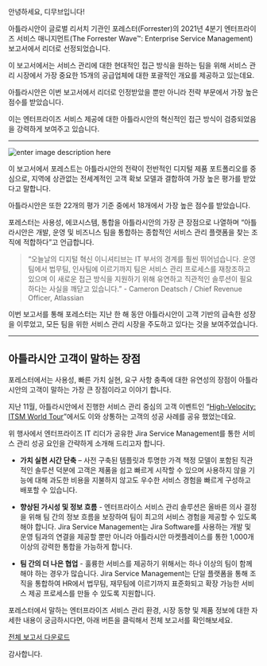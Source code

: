 안녕하세요, 디무브입니다!

아틀라시안이 글로벌 리서치 기관인 포레스터(Forrester)의 2021년 4분기 엔터프라이즈 서비스 매니지먼트(The Forrester Wave™: Enterprise Service Management) 보고서에서 리더로 선정되었습니다.

이 보고서에서는 서비스 관리에 대한 현대적인 접근 방식을 원하는 팀을 위해 서비스 관리 시장에서 가장 중요한 15개의 공급업체에 대한 포괄적인 개요를 제공하고 있는데요.

아틀라시안은 이번 보고서에서 리더로 인정받았을 뿐만 아니라 전략 부문에서 가장 높은 점수를 받았습니다.

이는 엔터프라이즈 서비스 제공에 대한 아틀라시안의 혁신적인 접근 방식이 검증되었음을 강력하게 보여주고 있습니다.

----------

![enter image description here](https://wac-cdn.atlassian.com/dam/jcr:169b8f8c-d5d1-423f-b661-4c696d8490b3/The%20Forrester%20Wave%20Enterprise%20Service%20Management,%20Q4%202021%20Wave%20Image.png?cdnVersion=167)

이 보고서에서 포레스트는 아틀라시안의 전략이 전반적인 디지털 제품 포트폴리오를 중심으로, 지역에 상관없는 전세계적인 고객 확보 모델과 결합하여 가장 높은 평가를 받았다고 말합니다.

아틀라시안은 또한 22개의 평가 기준 중에서 18개에서 가장 높은 점수를 받았습니다.

포레스터는 사용성, 에코시스템, 통합을 아틀라시안의 가장 큰 장점으로 나열하며 “아틀라시안은 개발, 운영 및 비즈니스 팀을 통합하는 종합적인 서비스 관리 플랫폼을 찾는 조직에 적합하다”고 언급합니다.

> “오늘날의 디지털 혁신 이니셔티브는 IT 부서의 경계를 훨씬 뛰어넘습니다. 운영팀에서 법무팀, 인사팀에 이르기까지 팀은 서비스 관리 프로세스를 재창조하고 있으며 이 새로운 접근 방식을 지원하기 위해 유연하고 직관적인 솔루션이 필요하다는 사실을 깨닫고 있습니다.” - Cameron Deatsch / Chief Revenue Officer, Atlassian

이번 보고서를 통해 포레스터는 지난 한 해 동안 아틀라시안이 고객 기반의 급속한 성장을 이루었고, 모든 팀을 위한 서비스 관리 시장을 주도하고 있다는 것을 보여주었습니다.

---

## 아틀라시안 고객이 말하는 장점

포레스터에서는 사용성, 빠른 가치 실현, 요구 사항 충족에 대한 유연성의 장점이 아틀라시안의 고객이 말하는 가장 큰 장점이라고 이야기 합니다.

지난 11월, 아틀라시안에서 진행한 서비스 관리 중심의 고객 이벤트인 “[High-Velocity: ITSM World Tour](https://events.atlassian.com/itsm-events-hub)”에서도 이와 상통하는 고객의 성공 사례를 공유 했었는데요.

위 행사에서 엔터프라이즈 IT 리더가 공유한 Jira Service Management를 통한 서비스 관리 성공 요인을 간략하게 소개해 드리고자 합니다.

-   **가치 실현 시간 단축** – 사전 구축된 템플릿과 투명한 가격 책정 모델이 포함된 직관적인 솔루션 덕분에 고객은 제품을 쉽고 빠르게 시작할 수 있으며 사용하지 않을 기능에 대해 과도한 비용을 지불하지 않고도 우수한 서비스 경험을 빠르게 구성하고 배포할 수 있습니다.
    
-   **향상된 가시성 및 정보 흐름** - 엔터프라이스 서비스 관리 솔루션은 올바른 의사 결정을 위해 팀 간의 정보 흐름을 보장하여 팀이 최고의 서비스 경험을 제공할 수 있도록 해야 합니다. Jira Service Management는 Jira Software를 사용하는 개발 및 운영 팀과의 연결을 제공할 뿐만 아니라 아틀라시안 마켓플레이스를 통한 1,000개 이상의 강력한 통합을 가능하게 합니다.
    
-   **팀 간의 더 나은 협업** - 훌륭한 서비스를 제공하기 위해서는 하나 이상의 팀이 함께 해야 하는 경우가 많습니다. Jira Service Management는 단일 플랫폼을 통해 조직을 통합하여 HR에서 법무팀, 재무팀에 이르기까지 표준화되고 확장 가능한 서비스 제공 프로세스를 만들 수 있도록 지원합니다.

포레스터에서 말하는 엔터프라이즈 서비스 관리 환경, 시장 동향 및 제품 정보에 대한 자세한 내용이 궁금하시다면, 아래 버튼을 클릭해서 전체 보고서를 확인해보세요.

<a class="btn d-inline-block" zsubmit="false" href="?zPage=Popup-Asset-Form-a92f31ef" title="Popup Asset Form" zstepid="Popup-Asset-Form-a92f31ef" onclick="zPanel52948.gotoPage('zPage','Popup-Asset-Form-a92f31ef',this, false,false,700,750); return false;"> <span name="Section 1 Block 1 CTA Text 1">전체 보고서 다운로드</span> </a>


감사합니다. 
<!--stackedit_data:
eyJoaXN0b3J5IjpbMTc2Mjg0Nzc3Miw0ODI2NDE2OTNdfQ==
-->